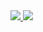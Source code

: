 <div id="badges">
  <a href="https://www.linkedin.com/in/arthur-bied-charreton">
    <img src="https://img.shields.io/badge/LinkedIn-blue?logo=linkedin&logoColor=white&style=for-the-badge">
  </a>
  <a href="https://profile.intra.42.fr/users/abied-ch">
    <img src="(https://img.shields.io/badge/42-000?logo=42&logoColor=fff&style=flat)">
  </a>
</div>
